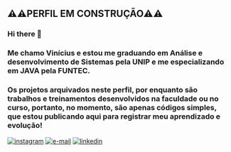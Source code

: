 ##  ⚠️⚠️PERFIL EM CONSTRUÇÃO⚠️⚠️

### Hi there 👋
### Me chamo Vinícius e estou me graduando em Análise e desenvolvimento de Sistemas pela UNIP e me especializando em JAVA pela FUNTEC.
### Os projetos arquivados neste perfil, por enquanto são trabalhos e treinamentos desenvolvidos na faculdade ou no curso, portanto, no momento, são apenas códigos simples, que estou publicando aqui para registrar meu aprendizado e evolução! 

<div>
<a href="https://instagram.com/donderivini" target="_blank"><img src="https://img.shields.io/badge/-Instagram-%23E4405F?style=for-the-badge&logo=instagram&logoColor=white" alt="instagram"></a>
<a href = "mailto:donderivini@gmail.com"><img src="https://img.shields.io/badge/Gmail-D14836?style=for-the-badge&logo=gmail&logoColor=white" alt="e-mail"></a>
<a href="https://www.linkedin.com/in/vinicius-pereira-donderi-245557220/" target="_blank"><img src="https://img.shields.io/badge/-LinkedIn-%230077B5?style=for-the-badge&logo=linkedin&logoColor=white" alt="linkedin"></a>   
</div>

